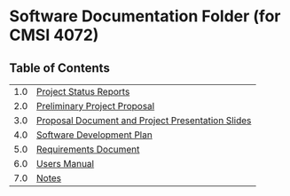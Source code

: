 # Software Documentation Folder (for CMSI 4072)

## Table of Contents

|     |                                                                                                |
| --- | ---------------------------------------------------------------------------------------------- |
| 1.0 | [Project Status Reports](./Status-Reports-All.pdf)                                             |
| 2.0 | [Preliminary Project Proposal](proposals-and-slides)                                           |
| 3.0 | [Proposal Document and Project Presentation Slides](proposals-and-slides/Project-Proposal.pdf) |
| 4.0 | [Software Development Plan](./sdp.md)                                                          |
| 5.0 | [Requirements Document](./software-requirements.md)                                            |
| 6.0 | [Users Manual](./users-manual.md)                                                              |
| 7.0 | [Notes](./notes.md)                                                                            |
